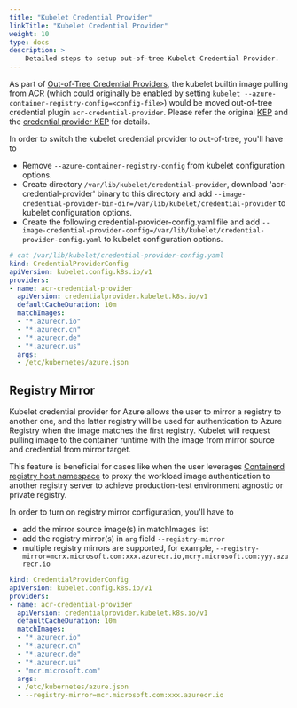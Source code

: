 ```yaml
---
title: "Kubelet Credential Provider"
linkTitle: "Kubelet Credential Provider"
weight: 10
type: docs
description: >
    Detailed steps to setup out-of-tree Kubelet Credential Provider.
---
```


As part of [Out-of-Tree Credential Providers](https://github.com/kubernetes/enhancements/tree/master/keps/sig-cloud-provider/2133-out-of-tree-credential-provider), the kubelet builtin image pulling from ACR (which could originally be enabled by setting `kubelet --azure-container-registry-config=<config-file>`) would be moved out-of-tree credential plugin `acr-credential-provider`. Please refer the original [KEP](https://github.com/kubernetes/enhancements/tree/master/keps/sig-cloud-provider/2133-out-of-tree-credential-provider) and the [credential provider KEP](https://github.com/kubernetes/enhancements/tree/master/keps/sig-node/2133-kubelet-credential-providers) for details.

In order to switch the kubelet credential provider to out-of-tree, you'll have to

* Remove  `--azure-container-registry-config` from kubelet configuration options.
* Create directory `/var/lib/kubelet/credential-provider`, download 'acr-credential-provider' binary to this directory and add `--image-credential-provider-bin-dir=/var/lib/kubelet/credential-provider` to kubelet configuration options.
* Create the following credential-provider-config.yaml file and add `--image-credential-provider-config=/var/lib/kubelet/credential-provider-config.yaml` to kubelet configuration options.

```yaml
# cat /var/lib/kubelet/credential-provider-config.yaml
kind: CredentialProviderConfig
apiVersion: kubelet.config.k8s.io/v1
providers:
- name: acr-credential-provider
  apiVersion: credentialprovider.kubelet.k8s.io/v1
  defaultCacheDuration: 10m
  matchImages:
  - "*.azurecr.io"
  - "*.azurecr.cn"
  - "*.azurecr.de"
  - "*.azurecr.us"
  args:
  - /etc/kubernetes/azure.json
```

## Registry Mirror

Kubelet credential provider for Azure allows the user to mirror a registry to another one, and the latter registry will be used for authentication to Azure Registry when the image matches the first registry. Kubelet will request pulling image to the container runtime with the image from mirror source and credential from mirror target.

This feature is beneficial for cases like when the user leverages [Containerd registry host namespace](https://github.com/containerd/containerd/blob/main/docs/hosts.md#registry-host-namespace) to proxy the workload image authentication to another registry server to achieve production-test environment agnostic or private registry.

In order to turn on registry mirror configuration, you'll have to

* add the mirror source image(s) in matchImages list
* add the registry mirror(s) in `arg` field `--registry-mirror`
* multiple registry mirrors are supported, for example, `--registry-mirror=mcrx.microsoft.com:xxx.azurecr.io,mcry.microsoft.com:yyy.azurecr.io`

```yaml
kind: CredentialProviderConfig
apiVersion: kubelet.config.k8s.io/v1
providers:
- name: acr-credential-provider
  apiVersion: credentialprovider.kubelet.k8s.io/v1
  defaultCacheDuration: 10m
  matchImages:
  - "*.azurecr.io"
  - "*.azurecr.cn"
  - "*.azurecr.de"
  - "*.azurecr.us"
  - "mcr.microsoft.com"
  args:
  - /etc/kubernetes/azure.json
  - --registry-mirror=mcr.microsoft.com:xxx.azurecr.io
```
